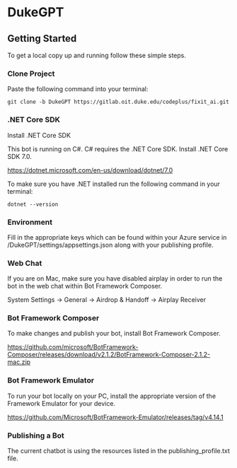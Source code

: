 # DukeGPT

## 

## Getting Started

To get a local copy up and running follow these simple steps.

### Clone Project

Paste the following command into your terminal:

```
git clone -b DukeGPT https://gitlab.oit.duke.edu/codeplus/fixit_ai.git
```

### .NET Core SDK 

Install .NET Core SDK

This bot is running on C#. C# requires the .NET Core SDK.
Install .NET Core SDK 7.0.

https://dotnet.microsoft.com/en-us/download/dotnet/7.0 

To make sure you have .NET installed run the following command in your terminal:

```
dotnet --version
```

### Environment

Fill in the appropriate keys which can be found within your Azure service in /DukeGPT/settings/appsettings.json along with your publishing profile. 

### Web Chat

If you are on Mac, make sure you have disabled airplay in order to run the bot in the web chat within Bot Framework Composer.

System Settings -> General -> Airdrop & Handoff -> Airplay Receiver

### Bot Framework Composer

To make changes and publish your bot, install Bot Framework Composer. 

https://github.com/microsoft/BotFramework-Composer/releases/download/v2.1.2/BotFramework-Composer-2.1.2-mac.zip

### Bot Framework Emulator 

To run your bot locally on your PC, install the appropriate version of the Framework Emulator for your device.

https://github.com/Microsoft/BotFramework-Emulator/releases/tag/v4.14.1

### Publishing a Bot 

The current chatbot is using the resources listed in the publishing_profile.txt file. 







